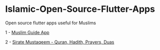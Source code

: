 # Islamic-Open-Source-Flutter-Apps
Open source flutter apps useful for Muslims

1 - [Muslim Guide App](https://github.com/Mohamed-7018/Muslim-Guide-App)

2 - [Sirate Mustaqeem - Quran, Hadith, Prayers, Duas](https://github.com/muhammadtalhasultan/Sirat-E-Mustaqeem)

